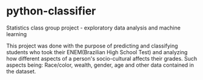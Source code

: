 # python-classifier
Statistics class group project - exploratory data analysis and machine learning

This project was done with the purpose of predicting and classifying students who took their ENEM(Brazilian High School Test) and analyzing how different aspects of a person's socio-cultural affects their grades. Such aspects being: Race/color, wealth, gender, age and other data contained in the dataset.
